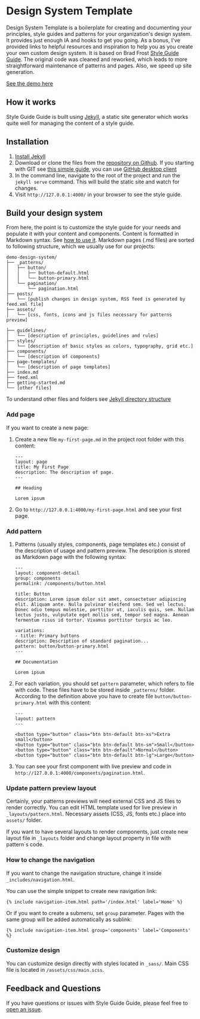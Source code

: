 # Design System Template

Design System Template is a boilerplate for creating and documenting your principles, style guides and patterns for your organization's design system. It provides just enough IA and hooks to get you going. As a bonus, I've provided links to helpful resources and inspiration to help you as you create your own custom design system. It is based on Brad Frost [Style Guide Guide](https://github.com/bradfrost/style-guide-guide/). The original code was cleaned and reworked, which leads to more straightforward maintenance of patterns and pages. Also, we speed up site generation.

[See the demo here](https://martinsvoboda.github.io/demo-design-system/)

## How it works
Style Guide Guide is built using [Jekyll](https://jekyllrb.com/), a static site generator which works quite well for managing the content of a style guide.


## Installation

1. [Install Jekyll](https://jekyllrb.com/docs/installation/)
2. Download or clone the files from the [repository on Github](https://github.com/martinsvoboda/demo-design-system). If you starting with GIT see [this simple guide](http://rogerdudler.github.io/git-guide/), you can use [GitHub desktop client](https://desktop.github.com/)
3. In the command line, navigate to the root of the project and run the `jekyll serve` command. This will build the static site and watch for changes.
3. Visit `http://127.0.0.1:4000/` in your browser to see the style guide.


## Build your design system

From here, the point is to customize the style guide for your needs and populate it with your content and components. Content is formatted in Markdown syntax. See [how to use it](https://github.com/adam-p/markdown-here/wiki/Markdown-Cheatsheet). Markdown pages (.md files) are sorted to following structure, which we usually use for our projects:

```
demo-design-system/
├── _patterns/
│   ├── button/
│   │   ├── button-default.html
│   │   └── button-primary.html
│   └── pagination/
│       └── pagination.html
├── posts/
│   └── [publish changes in design system, RSS feed is generated by feed.xml file]
├── assets/
│   └── [css, fonts, icons and js files necessary for patterns preview]

├── guidelines/
│   └── [description of principles, guidelines and rules]
├── styles/
│   └── [description of basic styles as colors, typography, grid etc.]
├── components/
│   └── [description of components]
├── page-templates/
│   └── [description of page templates]
├── index.md
├── feed.xml
├── getting-started.md
└── [other files]
```

To understand other files and folders see [Jekyll directory structure](https://jekyllrb.com/docs/structure/)

### Add page

If you want to create a new page:

1. Create a new file `my-first-page.md` in the project root folder with this content:

    ```
    ---
    layout: page
    title: My First Page
    description: The description of page.
    ---

    ## Heading

    Lorem ipsum
    ```

2. Go to `http://127.0.0.1:4000/my-first-page.html` and see your first page.


### Add pattern

1. Patterns (usually styles, components, page templates etc.) consist of the description of usage and pattern preview. The description is stored as Markdown page with the following syntax:

    ```
    ---
    layout: component-detail
    group: components
    permalink: /components/button.html

    title: Button
    description: Lorem ipsum dolor sit amet, consectetuer adipiscing elit. Aliquam ante. Nulla pulvinar eleifend sem. Sed vel lectus. Donec odio tempus molestie, porttitor ut, iaculis quis, sem. Nullam lectus justo, vulputate eget mollis sed, tempor sed magna. Aenean fermentum risus id tortor. Vivamus porttitor turpis ac leo.

    variations:
    - title: Primary buttons
    description: Description of standard pagination...
    pattern: button/button-primary.html
    ---

    ## Documentation

    Lorem ipsum
    ```

2. For each variation, you should set `pattern` parameter, which refers to file with code. These files have to be stored inside `_patterns/` folder.
According to the definition above you have to create file `button/button-primary.html` with this content:

    ```
    ---
    layout: pattern
    ---

    <button type="button" class="btn btn-default btn-xs">Extra small</button>
    <button type="button" class="btn btn-default btn-sm">Small</button>
    <button type="button" class="btn btn-default">Normal</button>
    <button type="button" class="btn btn-default btn-lg">Large</button>
    ```

3. You can see your first component with live preview and code in `http://127.0.0.1:4000/components/pagination.html`.

### Update pattern preview layout

Certainly, your patterns previews will need external CSS and JS files to render correctly. You can edit HTML template used for live preview in `_layouts/pattern.html`. Necessary assets (CSS, JS, fonts etc.) place into `assets/` folder.

If you want to have several layouts to render components, just create new layout file in `_layouts` folder and change layout property in file with pattern`s code.


### How to change the navigation

If you want to change the navigation structure, change it inside `_includes/navigation.html`.

You can use the simple snippet to create new navigation link:

```
{% include navigation-item.html path='/index.html' label='Home' %}
```

Or if you want to create a submenu, set `group` parameter. Pages with the same group will be added automatically as sublink:

```
{% include navigation-item.html group='components' label='Components' %}
```

### Customize design

You can customize design directly with styles located in `_sass/`. Main CSS file is located in `/assets/css/main.scss`.  

## Feedback and Questions
If you have questions or issues with Style Guide Guide, please feel free to [open an issue](https://martinsvoboda.github.io/demo-design-system/issues).
